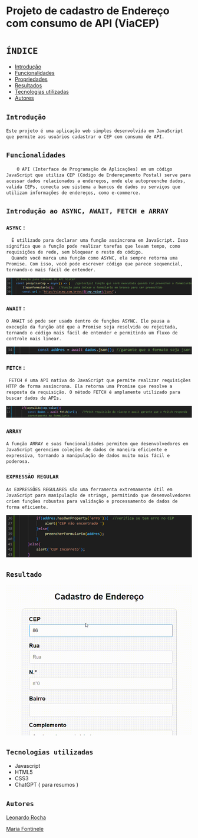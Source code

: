 # Projeto de cadastro de Endereço com consumo de API (ViaCEP)

 
# `ÍNDICE`
 
* [Introdução](#introdução)
* [Funcionalidades](#funcionalidades)
* [Propriedades](#propriedades)
* [Resultados](#resultado)
* [Tecnologias utilizadas](#tecnologias-utilizadas)
* [Autores](#autores)
 
 
## `Introdução`
    Este projeto é uma aplicação web simples desenvolvida em JavaScript que permite aos usuários cadastrar o CEP com consumo de API.
 
## `Funcionalidades`
 
        O API (Interface de Programação de Aplicações) em um código JavaScript que utiliza CEP (Código de Endereçamento Postal) serve para acessar dados relacionados a endereços, onde ele autopreenche dados, valida CEPs, conecta seu sistema a bancos de dados ou serviços que utilizam informações de endereços, como e-commerce.
 
 
## `Introdução ao ASYNC, AWAIT, FETCH e ARRAY`

### `ASYNC` :
      É utilizado para declarar uma função assíncrona em JavaScript. Isso significa que a função pode realizar tarefas que levam tempo, como requisições de rede, sem bloquear o resto do código.
      Quando você marca uma função como ASYNC, ela sempre retorna uma Promise. Com isso, você pode escrever código que parece sequencial, tornando-o mais fácil de entender.
 
![](img/async.png)
 
 ### `AWAIT` :
    O AWAIT só pode ser usado dentro de funções ASYNC. Ele pausa a execução da função até que a Promise seja resolvida ou rejeitada, tornando o código mais fácil de entender e permitindo um fluxo de controle mais linear.
 ![](img/await.png)
 
### `FETCH` :
     FETCH é uma API nativa do JavaScript que permite realizar requisições HTTP de forma assíncrona. Ela retorna uma Promise que resolve a resposta da requisição. O método FETCH é amplamente utilizado para buscar dados de APIs.
![](img/fetch.png)

### `ARRAY`
    A função ARRAY e suas funcionalidades permitem que desenvolvedores em JavaScript gerenciem coleções de dados de maneira eficiente e expressiva, tornando a manipulação de dados muito mais fácil e poderosa.
 
 ### `EXPRESSÃO REGULAR`
    As EXPRESSÕES REGULARES são uma ferramenta extremamente útil em JavaScript para manipulação de strings, permitindo que desenvolvedores criem funções robustas para validação e processamento de dados de forma eficiente.

 ![](img/array.png)
 
## `Resultado`
![](img/gravando-cadastro.gif)
 
## `Tecnologias utilizadas`
 - Javascript
 - HTML5
 - CSS3
 - ChatGPT ( para resumos )
 
## `Autores`
[Leonardo Rocha](https://github.com/LeonardoRochaMarista/LeonardoRochaMarista)

[Maria Fontinele](https://github.com/dudafontinele)